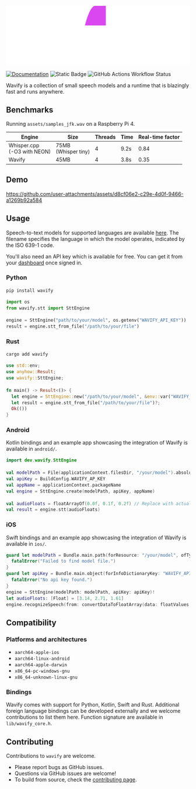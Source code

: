 ![The logo of Wavify.](assets/wavify-white-pink-word.svg?raw=true "Wavify logo")

[![Documentation](https://img.shields.io/badge/documentation-grey)](https://www.wavify.dev/docs)
![Static Badge](https://img.shields.io/badge/platforms-Linux%20%7C%20Android%20%7C%20macOS%20%7C%20iOS%20%7C%20Windows-green)
![GitHub Actions Workflow Status](https://img.shields.io/github/actions/workflow/status/wavify-labs/wavify-sdks/release.yaml)

Wavify is a collection of small speech models and a runtime that is blazingly fast and runs anywhere.

## Benchmarks

Running `assets/samples_jfk.wav` on a Raspberry Pi 4.

|Engine   |Size   |Threads   |Time   |Real-time factor   |
|---|---|---|---|---|
| Whisper.cpp <br> (-O3 with NEON)   | 75MB <br> (Whisper tiny)  | 4  | 9.2s  | 0.84  |
| Wavify  | 45MB  | 4  | 3.8s  | 0.35  |

## Demo

https://github.com/user-attachments/assets/d8cf06e2-c29e-4d0f-9466-a1269b92a584

## Usage

Speech-to-text models for supported languages are available [here](https://github.com/wavify-labs/wavify-sdks/tree/main/models). The filename specifies the language in which 
the model operates, indicated by the ISO 639-1 code.

You'll also need an API key which is available for free. You can get it from your [dashboard](https://www.wavify.dev/signin/password_signin) once signed in.

### Python

```bash
pip install wavify
```

```python
import os
from wavify.stt import SttEngine

engine = SttEngine("path/to/your/model", os.getenv("WAVIFY_API_KEY"))
result = engine.stt_from_file("/path/to/your/file")
```

### Rust

```bash
cargo add wavify
```

```rust
use std::env;
use anyhow::Result;
use wavify::SttEngine;

fn main() -> Result<()> {
  let engine = SttEngine::new("/path/to/your/model", &env::var("WAVIFY_API_KEY")?)?;
  let result = engine.stt_from_file("/path/to/your/file")?;
  Ok(())
}
```

### Android

Kotlin bindings and an example app showcasing the integration of Wavify is available in `android/`.

```kotlin
import dev.wavify.SttEngine

val modelPath = File(applicationContext.filesDir, "/your/model").absolutePath
val apiKey = BuildConfig.WAVIFY_AP_KEY
val appName = applicationContext.packageName
val engine = SttEngine.create(modelPath, apiKey, appName) 

val audioFloats = floatArrayOf(0.0f, 0.1f, 0.2f) // Replace with actual audio data
val result = engine.stt(audioFloats)
```

### iOS

Swift bindings and an example app showcasing the integration of Wavify is available in `ios/`.

```swift
guard let modelPath = Bundle.main.path(forResource: "/your/model", ofType: "bin") else {
  fatalError("Failed to find model file.")
}
guard let apiKey = Bundle.main.object(forInfoDictionaryKey: "WAVIFY_API_KEY") as? String else {
  fatalError("No api key found.")
}
engine = SttEngine(modelPath: modelPath, apiKey: apiKey)!
let audioFloats: [Float] = [3.14, 2.71, 1.61]
engine.recognizeSpeech(from: convertDataToFloatArray(data: floatValues.withUnsafeBufferPointer { Data(buffer: $0) })
```

## Compatibility

### Platforms and architectures

- `aarch64-apple-ios`
- `aarch64-linux-android`
- `aarch64-apple-darwin`
- `x86_64-pc-windows-gnu`
- `x86_64-unknown-linux-gnu`

### Bindings

Wavify comes with support for Python, Kotlin, Swift and Rust.
Additional foreign language bindings can be developed externally and we welcome contributions to list them here. 
Function signature are available in `lib/wavify_core.h`.

## Contributing

Contributions to `wavify` are welcome. 

- Please report bugs as GitHub issues.
- Questions via GitHub issues are welcome!
- To build from source, check the [contributing page](https://github.com/wavify-labs/wavify-sdks/blob/main/CONTRIBUTING.md).
